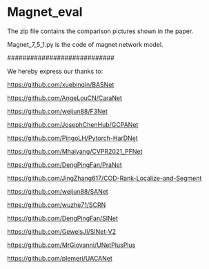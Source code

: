 # Magnet_eval
The zip file contains the comparison pictures shown in the paper.

Magnet_7_5_1.py is the code of magnet network model.

############################

We hereby express our thanks to:

https://github.com/xuebinqin/BASNet

https://github.com/AngeLouCN/CaraNet

https://github.com/weijun88/F3Net

https://github.com/JosephChenHub/GCPANet

https://github.com/PingoLH/Pytorch-HarDNet

https://github.com/Mhaiyang/CVPR2021_PFNet

https://github.com/DengPingFan/PraNet

https://github.com/JingZhang617/COD-Rank-Localize-and-Segment

https://github.com/weijun88/SANet

https://github.com/wuzhe71/SCRN

https://github.com/DengPingFan/SINet

https://github.com/GewelsJI/SINet-V2

https://github.com/MrGiovanni/UNetPlusPlus

https://github.com/plemeri/UACANet

